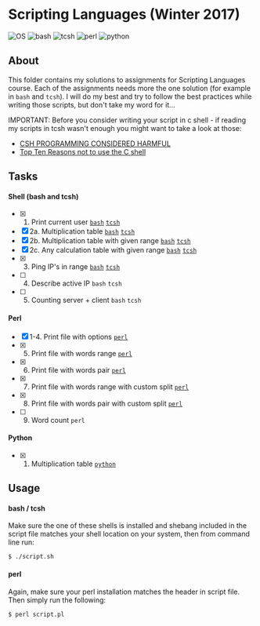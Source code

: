 # Scripting Languages (Winter 2017)
![OS](https://img.shields.io/badge/macOS-v10.13-orange.svg)
![bash](https://img.shields.io/badge/bash-v4.4-green.svg)
![tcsh](https://img.shields.io/badge/tcsh-v6.18.01-blue.svg)
![perl](https://img.shields.io/badge/perl-v5.18.2-red.svg)
![python](https://img.shields.io/badge/python-v3.6.3-blue.svg)

## About

This folder contains my solutions to assignments for Scripting Languages course. Each of the assignments needs more the one solution (for example in `bash` and `tcsh`). I will do my best and try to follow the best practices while writing those scripts, but don't take my word for it...

IMPORTANT: Before you consider writing your script in c shell - if reading my scripts in tcsh wasn't enough you might want to take a look at those:
- [CSH PROGRAMMING CONSIDERED HARMFUL](http://www.faqs.org/faqs/unix-faq/shell/csh-whynot/)
- [Top Ten Reasons not to use the C shell](http://www.grymoire.com/unix/CshTop10.txt)

## Tasks

#### Shell (bash and tcsh)

- [x] 1. Print current user [`bash`](shell/whoami-bash.sh) [`tcsh`](shell/whoami-tcsh.sh)
- [x] 2a. Multiplication table [`bash`](shell/multiplication-table-bash.sh) [`tcsh`](shell/multiplication-table-tcsh.sh)
- [x] 2b. Multiplication table with given range [`bash`](shell/multiplication-table-in-range-bash.sh) [`tcsh`](shell/multiplication-table-in-range-tcsh.sh)
- [x] 2c. Any calculation table with given range [`bash`](shell/calculation-table-in-range-bash.sh) [`tcsh`](shell/calculation-table-in-range-tcsh.sh)
- [x] 3. Ping IP's in range [`bash`](shell/ping-in-range-bash.sh) [`tcsh`](shell/ping-in-range-tcsh.sh)
- [ ] 4. Describe active IP `bash` `tcsh`
- [ ] 5. Counting server + client `bash` `tcsh`

#### Perl

- [x] 1-4. Print file with options [`perl`](perl/print-file.pl)
- [x] 5. Print file with words range [`perl`](perl/print-file-words-range.pl)
- [x] 6. Print file with words pair [`perl`](perl/print-file-words-pair.pl)
- [x] 7. Print file with words range with custom split [`perl`](perl/print-file-words-range-split.pl)
- [x] 8. Print file with words pair with custom split [`perl`](perl/print-file-words-pair-split.pl)
- [ ] 9. Word count `perl`

#### Python

- [x] 1. Multiplication table [`python`](python/mul-tab.py)


## Usage

#### bash / tcsh

Make sure the one of these shells is installed and shebang included in the script file matches your shell location on your system, then from command line run:

```
$ ./script.sh
```

#### perl

Again, make sure your perl installation matches the header in script file. Then simply run the following:

```
$ perl script.pl
```
